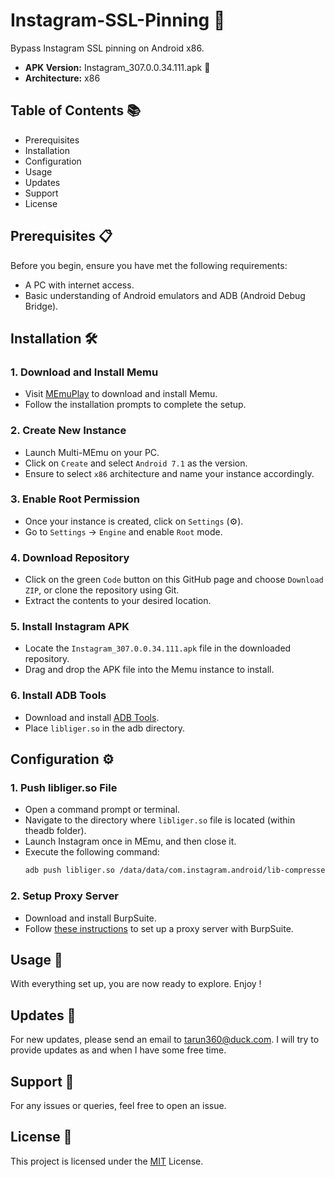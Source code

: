 # Instagram-SSL-Pinning 🚀
Bypass Instagram SSL pinning on Android x86.

- **APK Version:** Instagram_307.0.0.34.111.apk 🎯
- **Architecture:** x86 


## Table of Contents 📚

- Prerequisites
- Installation
- Configuration
- Usage
- Updates
- Support
- License


## Prerequisites 📋

Before you begin, ensure you have met the following requirements:
- A PC with internet access.
- Basic understanding of Android emulators and ADB (Android Debug Bridge).

## Installation 🛠️

### 1. **Download and Install Memu**
   - Visit [MEmuPlay](https://www.memuplay.com) to download and install Memu.
   - Follow the installation prompts to complete the setup.

### 2. **Create New Instance**
   - Launch Multi-MEmu on your PC.
   - Click on `Create` and select `Android 7.1` as the version.
   - Ensure to select `x86` architecture and name your instance accordingly.

### 3. **Enable Root Permission**
   - Once your instance is created, click on `Settings` (⚙️).
   - Go to `Settings` -> `Engine` and enable `Root` mode.

### 4. **Download Repository**
   - Click on the green `Code` button on this GitHub page and choose `Download ZIP`, or clone the repository using Git.
   - Extract the contents to your desired location.

### 5. **Install Instagram APK**
   - Locate the `Instagram_307.0.0.34.111.apk` file in the downloaded repository.
   - Drag and drop the APK file into the Memu instance to install.

### 6. **Install ADB Tools**
   - Download and install [ADB Tools](https://developer.android.com/studio/releases/platform-tools).
   - Place `libliger.so` in the adb directory.

## Configuration ⚙️

### 1. **Push libliger.so File**
   - Open a command prompt or terminal.
   - Navigate to the directory where `libliger.so` file is located (within theadb folder).
   - Launch Instagram once in MEmu, and then close it.
   - Execute the following command:
     ```bash
     adb push libliger.so /data/data/com.instagram.android/lib-compressed/libliger.so
     ```

### 2. **Setup Proxy Server**
   - Download and install BurpSuite.
   - Follow [these instructions](https://portswigger.net/burp/documentation/desktop/mobile/config-android-device) to set up a proxy server with BurpSuite.

## Usage 🚀

With everything set up, you are now ready to explore. Enjoy !

## Updates 🔄

For new updates, please send an email to tarun360@duck.com. I will try to provide updates as and when I have some free time.

## Support 💬

For any issues or queries, feel free to open an issue.

## License 📜

This project is licensed under the [MIT](https://choosealicense.com/licenses/mit/) License.
